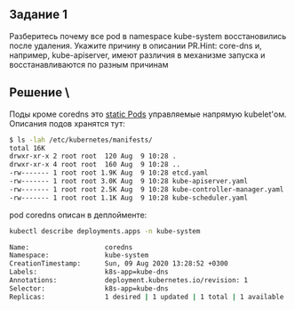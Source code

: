 ## **Задание 1**

Разберитесь почему все pod в namespace kube-system восстановились после удаления. Укажите причину в описании PR.Hint: core-dns и, например, kube-apiserver, имеют различия в механизме запуска и восстанавливаются по разным причинам

## **Решение** \
Поды кроме coredns это [static Pods](https://kubernetes.io/docs/tasks/configure-pod-container/static-pod/)  управляемые напрямую kubelet'ом. Описания подов хранятся тут:
```bash
$ ls -lah /etc/kubernetes/manifests/
total 16K
drwxr-xr-x 2 root root  120 Aug  9 10:28 .
drwxr-xr-x 4 root root  160 Aug  9 10:28 ..
-rw------- 1 root root 1.9K Aug  9 10:28 etcd.yaml
-rw------- 1 root root 3.0K Aug  9 10:28 kube-apiserver.yaml
-rw------- 1 root root 2.5K Aug  9 10:28 kube-controller-manager.yaml
-rw------- 1 root root 1.1K Aug  9 10:28 kube-scheduler.yaml
```

pod coredns описан в деплойменте: 
```bash 
kubectl describe deployments.apps -n kube-system

Name:                   coredns
Namespace:              kube-system
CreationTimestamp:      Sun, 09 Aug 2020 13:28:52 +0300
Labels:                 k8s-app=kube-dns
Annotations:            deployment.kubernetes.io/revision: 1
Selector:               k8s-app=kube-dns
Replicas:               1 desired | 1 updated | 1 total | 1 available | 0 unavailable
```
